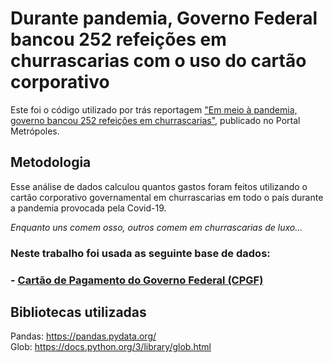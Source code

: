 # Durante pandemia, Governo Federal bancou 252 refeições em churrascarias com o uso do cartão corporativo
Este foi o código utilizado por trás reportagem ["Em meio à pandemia, governo bancou 252 refeições em churrascarias"](https://www.metropoles.com/brasil/em-meio-a-pandemia-governo-bancou-252-refeicoes-em-churrascarias), publicado no Portal Metrópoles.

## Metodologia

Esse análise de dados calculou quantos gastos foram feitos utilizando o cartão corporativo governamental em churrascarias em todo o país durante a pandemia provocada pela Covid-19. 

*Enquanto uns comem osso, outros comem em churrascarias de luxo...*

### Neste trabalho foi usada as seguinte base de dados:
### - [Cartão de Pagamento do Governo Federal (CPGF)](http://www.portaldatransparencia.gov.br/download-de-dados/cpgf) 

## Bibliotecas utilizadas

Pandas: https://pandas.pydata.org/  
Glob: https://docs.python.org/3/library/glob.html
